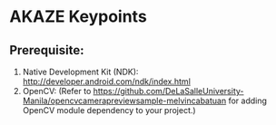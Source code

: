# AKAZE Keypoints
## Prerequisite:

1. Native Development Kit (NDK): http://developer.android.com/ndk/index.html 
2. OpenCV: (Refer to https://github.com/DeLaSalleUniversity-Manila/opencvcamerapreviewsample-melvincabatuan for adding OpenCV module dependency to your project.)
